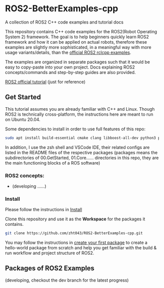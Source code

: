 # ROS2-BetterExamples-cpp
A collection of ROS2 C++ code examples and tutorial docs

This repository contains C++ code examples for the ROS2(Robot Operating System 2) framework. The goal is to help beginners quickly learn ROS2 framework and how it can be applied on actual robots, therefore these examples are slightly more sophisticated, in a meaningful way with more usage variants/details, than the [official ROS2 rclcpp examples](https://github.com/ros2/examples/tree/master/rclcpp).
    

The examples are organized in separate packages such that it would be easy to copy-paste into your own project. Docs explaining ROS2 concepts/commands and step-by-step guides are also provided. 


[ROS2 official tutorial](https://docs.ros.org/en/foxy/Tutorials.html) (just for reference)
## Get Started 
This tutorial assumes you are already familiar with C++ and Linux. 
Though ROS2 is technically cross-platform, the instructions here are meant to run on Ubuntu 20.04.

Some dependencies to install in order to use full features of this repo:
```bash
sudo apt install build-essential cmake clang libboost-all-dev python3 python3-pip libprotobuf-dev protobuf-compiler
```

In addition, I use the zsh shell and VSCode IDE, their related configs are listed in the README files of the respective packages (packages means the subdirectories of 00.GetStarted, 01.Core...... directories in this repo, they are the main functioning blocks of a ROS software) 

### ROS2 concepts:
* (developing ......)  


### Install 
Please follow the instructions in [Install](./Docs/Install.md)

Clone this repository and use it as the **Workspace** for the packages it contains.
```zsh
git clone https://github.com/zht043/ROS2-BetterExamples-cpp.git
```

You may follow the instructions in [create your first package](./Docs/CreatYourFIrstROS2Package.md) to create a hello-world package from scratch and help you get familiar with the build & run workflow and project structure of ROS2. 

## Packages of ROS2 Examples



(developing, checkout the dev branch for the latest progress)


